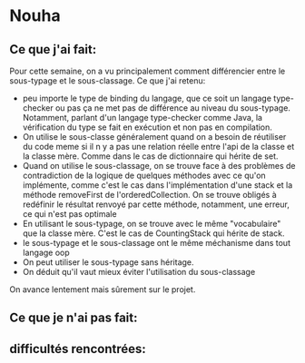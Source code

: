 # Nouha

## Ce que j'ai fait:
Pour cette semaine, on a vu principalement comment différencier entre le sous-typage et le sous-classage. Ce que j'ai retenu:
- peu importe le type de binding du langage, que ce soit un langage type-checker ou pas ça ne met pas de différence au niveau du sous-typage. Notamment, parlant d'un langage type-checker comme Java, la vérification du type se fait en exécution et non pas en compilation.
- On utilise le sous-classe généralement quand on a besoin de réutiliser du code meme si il n y a pas une relation réelle entre l'api de la classe et la classe mère. Comme dans le cas de dictionnaire qui hérite de set. 
- Quand on utilise le sous-classage, on se trouve face à des problèmes de contradiction de la logique de quelques méthodes avec ce qu'on implémente, comme c'est le cas dans l'implémentation  d'une stack et la méthode removeFirst de l'orderedCollection. On se trouve obligés à redéfinir le résultat renvoyé par cette méthode, notamment, une erreur, ce qui n'est pas optimale
- En utilisant le sous-typage, on se trouve avec le même "vocabulaire" que la classe mère. C'est le cas de CountingStack qui hérite de stack.
- le sous-typage et le sous-classage ont le même méchanisme dans tout langage oop 
- On peut utiliser le sous-typage sans héritage.
- On déduit qu'il vaut mieux éviter l'utilisation du sous-classage 

On avance lentement mais sûrement sur le projet.

 ## Ce que je n'ai pas fait: 


## difficultés rencontrées:
